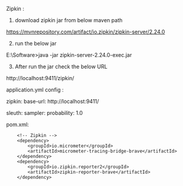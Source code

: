 Zipkin :

1) download zipkin jar from below maven path 

https://mvnrepository.com/artifact/io.zipkin/zipkin-server/2.24.0

2) run the below jar

E:\Software>java -jar zipkin-server-2.24.0-exec.jar

3) After run the jar check the  below URL

http://localhost:9411/zipkin/


application.yml config :

  zipkin:
    base-url: http://localhost:9411/

  sleuth:
    sampler:
      probability: 1.0
	  
	  

pom.xml:

		<!-- Zipkin -->
		<dependency>
			<groupId>io.micrometer</groupId>
			<artifactId>micrometer-tracing-bridge-brave</artifactId>
		</dependency>
		<dependency>
			<groupId>io.zipkin.reporter2</groupId>
			<artifactId>zipkin-reporter-brave</artifactId>
		</dependency>